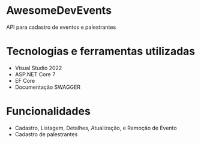 # AwesomeDevEvents
API para cadastro de eventos e palestrantes

# Tecnologias e ferramentas utilizadas
- Visual Studio 2022
- ASP.NET Core 7
- EF Core
- Documentação SWAGGER

# Funcionalidades
- Cadastro, Listagem, Detalhes, Atualização, e Remoção de Evento
- Cadastro de palestrantes
